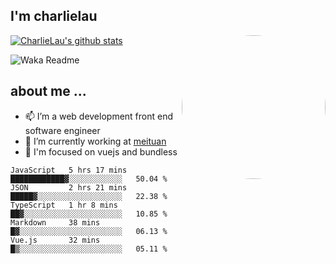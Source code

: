 
<h2>I'm charlielau</h2>
<img align='right' style="border-radius:50%" src="https://avatars1.githubusercontent.com/u/44078251?s=460&u=6b4f1c257663e44063b0b6a21c9c94f45bcfdcc7&v=4" width="230">

[![CharlieLau's github stats](https://github-readme-stats.vercel.app/api?username=charlielau)](https://github.com/charlielau/github-readme-stats)


![Waka Readme](https://github.com/CharlieLau/charlielau/workflows/Waka%20Readme/badge.svg)

## about me ...
- 📫 I’m a web development front end software engineer
- 🔭 I’m currently working at  <a href="https://www.meituan.com">meituan</a>
- 🔭 I'm focused on vuejs and bundless

<!-- <p align="center">
  <a href="https://github.com/charlielau" class="rich-diff-level-one">
    <img src="https://github-readme-stats.vercel.app/api?username=charlielau&title_color=333&text_color=777" alt="CharlieLau" >
  </a>
</p> -->

<!--START_SECTION:waka-->
```text
JavaScript   5 hrs 17 mins   ████████████▓░░░░░░░░░░░░   50.04 % 
JSON         2 hrs 21 mins   █████▓░░░░░░░░░░░░░░░░░░░   22.38 % 
TypeScript   1 hr 8 mins     ██▓░░░░░░░░░░░░░░░░░░░░░░   10.85 % 
Markdown     38 mins         █▓░░░░░░░░░░░░░░░░░░░░░░░   06.13 % 
Vue.js       32 mins         █▒░░░░░░░░░░░░░░░░░░░░░░░   05.11 % 
```
<!--END_SECTION:waka-->

